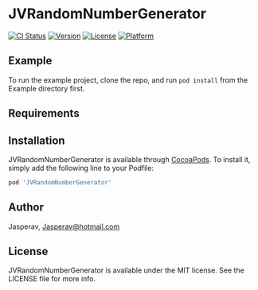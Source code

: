 # JVRandomNumberGenerator

[![CI Status](https://img.shields.io/travis/Jasperav/JVRandomNumberGenerator.svg?style=flat)](https://travis-ci.org/Jasperav/JVRandomNumberGenerator)
[![Version](https://img.shields.io/cocoapods/v/JVRandomNumberGenerator.svg?style=flat)](https://cocoapods.org/pods/JVRandomNumberGenerator)
[![License](https://img.shields.io/cocoapods/l/JVRandomNumberGenerator.svg?style=flat)](https://cocoapods.org/pods/JVRandomNumberGenerator)
[![Platform](https://img.shields.io/cocoapods/p/JVRandomNumberGenerator.svg?style=flat)](https://cocoapods.org/pods/JVRandomNumberGenerator)

## Example

To run the example project, clone the repo, and run `pod install` from the Example directory first.

## Requirements

## Installation

JVRandomNumberGenerator is available through [CocoaPods](https://cocoapods.org). To install
it, simply add the following line to your Podfile:

```ruby
pod 'JVRandomNumberGenerator'
```

## Author

Jasperav, Jasperav@hotmail.com

## License

JVRandomNumberGenerator is available under the MIT license. See the LICENSE file for more info.
